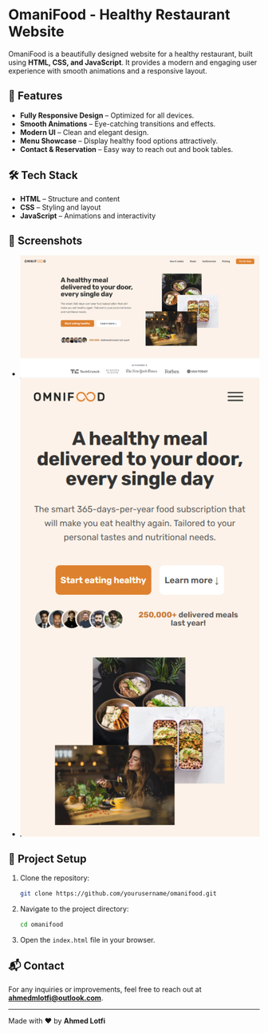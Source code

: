 # OmaniFood - Healthy Restaurant Website

OmaniFood is a beautifully designed website for a healthy restaurant, built using **HTML, CSS, and JavaScript**. It provides a modern and engaging user experience with smooth animations and a responsive layout.

## 🚀 Features

- **Fully Responsive Design** – Optimized for all devices.
- **Smooth Animations** – Eye-catching transitions and effects.
- **Modern UI** – Clean and elegant design.
- **Menu Showcase** – Display healthy food options attractively.
- **Contact & Reservation** – Easy way to reach out and book tables.

## 🛠️ Tech Stack

- **HTML** – Structure and content
- **CSS** – Styling and layout
- **JavaScript** – Animations and interactivity

## 📸 Screenshots

- ![Desktop](screenshots/desktopView.png)
- ![Mobile](screenshots/mobileView.png)

## 📂 Project Setup

1. Clone the repository:
   ```bash
   git clone https://github.com/yourusername/omanifood.git
   ```
2. Navigate to the project directory:
   ```bash
   cd omanifood
   ```
3. Open the `index.html` file in your browser.

## 📬 Contact

For any inquiries or improvements, feel free to reach out at **ahmedmlotfi@outlook.com**.

---

Made with ❤️ by **Ahmed Lotfi**
